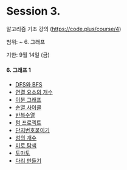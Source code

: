 # Session 3.

알고리즘 기초 강의 (https://code.plus/course/4)

범위: ~ 6. 그래프

기한: 9월 14일 (금)



#### 6. 그래프 1

- [DFS와 BFS](https://www.acmicpc.net/problem/1260)
- [연결 요소의 개수](https://www.acmicpc.net/problem/11724)
- [이분 그래프](https://www.acmicpc.net/problem/1707)
- [순열 사이클](https://www.acmicpc.net/problem/10451)
- [반복수열](https://www.acmicpc.net/problem/2331)
- [텀 프로젝트](https://www.acmicpc.net/problem/9466)
- [단지번호붙이기](https://www.acmicpc.net/problem/2667)
- [섬의 개수](https://www.acmicpc.net/problem/4963)
- [미로 탐색](https://www.acmicpc.net/problem/2178)
- [토마토](https://www.acmicpc.net/problem/7576)
- [다리 만들기](https://www.acmicpc.net/problem/2146)

